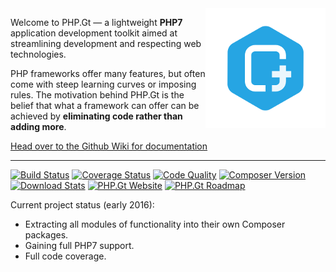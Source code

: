 <img align="right" src="https://raw.githubusercontent.com/BrightFlair/PHP.Gt/master/Logo.png" alt="PHP.Gt logo" />

Welcome to PHP.Gt — a lightweight **PHP7** application development toolkit aimed at streamlining development and respecting web technologies.

PHP frameworks offer many features, but often come with steep learning curves or imposing rules. The motivation behind PHP.Gt is the belief that what a framework can offer can be achieved by **eliminating code rather than adding more**.

[Head over to the Github Wiki for documentation](https://github.com/g105b/PHP.Gt/wiki)

***

[![Build Status](http://img.shields.io/circleci/project/BrightFlair/PHP.Gt.svg?style=flat-square)](https://circleci.com/gh/BrightFlair/PHP.Gt)
[![Coverage Status](http://img.shields.io/coveralls/BrightFlair/PHP.Gt.svg?style=flat-square)](https://coveralls.io/r/BrightFlair/PHP.Gt)
[![Code Quality](http://img.shields.io/scrutinizer/g/BrightFlair/PHP.Gt.svg?style=flat-square)](https://scrutinizer-ci.com/g/BrightFlair/PHP.Gt/)
[![Composer Version](http://img.shields.io/packagist/v/brightflair/php.gt.svg?style=flat-square)](https://packagist.org/packages/brightflair/php.gt)
[![Download Stats](http://img.shields.io/packagist/dm/BrightFlair/PHP.Gt.svg?style=flat-square)](https://packagist.org/packages/brightflair/php.gt)
[![PHP.Gt Website](http://img.shields.io/badge/web-www.php.gt-26a5e3.svg?style=flat-square)](http://php.gt)
[![PHP.Gt Roadmap](http://img.shields.io/badge/roadmap-public%20trello-26a5e3.svg?style=flat-square)](https://trello.com/b/zbfqGWbH/php-gt-public-roadmap)

Current project status (early 2016):

+ Extracting all modules of functionality into their own Composer packages.
+ Gaining full PHP7 support.
+ Full code coverage.
